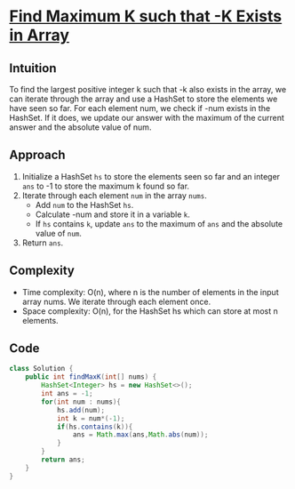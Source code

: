 
# [Find Maximum K such that -K Exists in Array](https://leetcode.com/problems/largest-positive-integer-that-exists-with-its-negative/?envType=daily-question&envId=2024-05-02)

## Intuition
To find the largest positive integer k such that -k also exists in the array, we can iterate through the array and use a HashSet to store the elements we have seen so far. For each element num, we check if -num exists in the HashSet. If it does, we update our answer with the maximum of the current answer and the absolute value of num.

## Approach
1. Initialize a HashSet `hs` to store the elements seen so far and an integer `ans` to -1 to store the maximum k found so far.
2. Iterate through each element `num` in the array `nums`.
   - Add `num` to the HashSet `hs`.
   - Calculate -num and store it in a variable `k`.
   - If `hs` contains `k`, update `ans` to the maximum of `ans` and the absolute value of `num`.
3. Return `ans`.

## Complexity
- Time complexity: O(n), where n is the number of elements in the input array nums. We iterate through each element once.
- Space complexity: O(n), for the HashSet hs which can store at most n elements.

## Code
```java
class Solution {
    public int findMaxK(int[] nums) {
        HashSet<Integer> hs = new HashSet<>();
        int ans = -1;
        for(int num : nums){
            hs.add(num);
            int k = num*(-1);
            if(hs.contains(k)){
                ans = Math.max(ans,Math.abs(num));
            }
        }
        return ans;
    }
}
